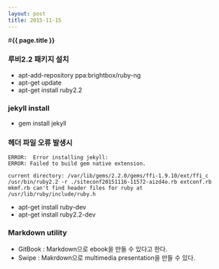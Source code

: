 ```yaml
---
layout: post
title: 2015-11-15
---
```


#**{{ page.title }}**

### 루비2.2 패키지 설치
* apt-add-repository ppa:brightbox/ruby-ng
* apt-get update
* apt-get install ruby2.2

### jekyll install
* gem install jekyll

### 헤더 파일 오류 발생시
	ERROR:  Error installing jekyll:
	ERROR: Failed to build gem native extension.

	current directory: /var/lib/gems/2.2.0/gems/ffi-1.9.10/ext/ffi_c
	/usr/bin/ruby2.2 -r ./siteconf20151116-11572-aizd4o.rb extconf.rb
	mkmf.rb can't find header files for ruby at /usr/lib/ruby/include/ruby.h

* apt-get install ruby-dev
* apt-get install ruby2.2-dev

###	Markdown utility
* GitBook	: Markdown으로 ebook을 만들 수 있다고 한다.
* Swipe		: Makrdown으로 multimedia presentation을 만들 수 있다. 

